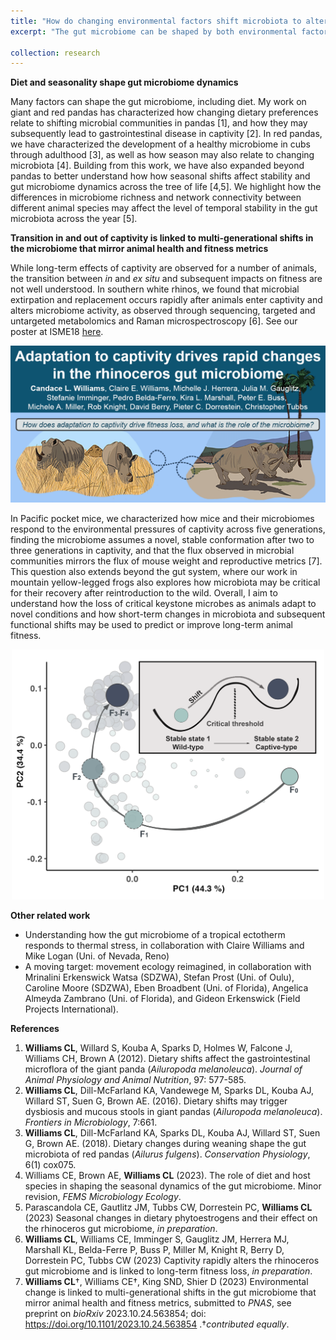 ```yaml
---
title: "How do changing environmental factors shift microbiota to alter animal fitness?"
excerpt: "The gut microbiome can be shaped by both environmental factors as well as its host's evolutionary history. Factors such as changing diets and/or environments can alter microbiota, sometimes leading to negative outcomes. However, we lack a fundamental understanding of how microbes and their functions change over time and between generations and how these changes affects hosts. Exploring symbiotic relationships like these is critical to elucidate mechanisms of adaptation surrounding host-symbiont homeostasis."

collection: research
---
```


<b>Diet and seasonality shape gut microbiome dynamics</b>

Many factors can shape the gut microbiome, including diet. My work on giant and red pandas has characterized how changing dietary preferences relate to shifting microbial communities in pandas [1], and how they may subsequently lead to gastrointestinal disease in captivity [2]. In red pandas, we have characterized the development of a healthy microbiome in cubs through adulthood [3], as well as how season may also relate to changing microbiota [4]. Building from this work, we have also expanded beyond pandas to better understand how how seasonal shifts affect stability and gut microbiome dynamics across the tree of life [4,5].  We highlight how the differences in microbiome richness and network connectivity between different animal species may affect the level of temporal stability in the gut microbiota across the year [5]. 


<b>Transition in and out of captivity is linked to multi-generational shifts in the microbiome that mirror animal health and fitness metrics</b>

While long-term effects of captivity are observed for a number of animals, the transition between <i>in</i> and <i>ex situ</i> and subsequent impacts on fitness are not well understood. In southern white rhinos, we found that microbial extirpation and replacement occurs rapidly after animals enter captivity and alters microbiome activity, as observed through sequencing, targeted and untargeted metabolomics and Raman microspectroscopy [6]. See our poster at ISME18 [here](<https://github.com/clw224/ISME18_Lausanne_SWRadapt/blob/main/ISME18_2022_CLWilliams_Poster.jpg>). 

<p align='center'>
	<img src='/images/ISME18_2022_CLWilliams_reduced_teaser.png' width='650px'>
</p> 

In Pacific pocket mice, we characterized how mice and their microbiomes respond to the environmental pressures of captivity across five generations, finding the microbiome assumes a novel, stable conformation after two to three generations in captivity, and that the flux observed in microbial communities mirrors the flux of mouse weight and reproductive metrics [7]. 
This question also extends beyond the gut system, where our work in mountain yellow-legged frogs also explores how microbiota may be critical for their recovery after reintroduction to the wild. Overall, I aim to understand how the loss of critical keystone microbes as animals adapt to novel conditions and how short-term changes in microbiota and subsequent functional shifts may be used to predict or improve long-term animal fitness. 

<p align='center'>
	<img src='/images/PPM_stablestate.png' width='500px'>
</p> 

<b>Other related work</b>
* Understanding how the gut microbiome of a tropical ectotherm responds to thermal stress, in collaboration with Claire Williams and Mike Logan (Uni. of Nevada, Reno)
* A moving target: movement ecology reimagined, in collaboration with Mrinalini Erkenswick Watsa (SDZWA), Stefan Prost (Uni. of Oulu), Caroline Moore (SDZWA), Eben Broadbent (Uni. of Florida), Angelica Almeyda Zambrano (Uni. of Florida), and Gideon Erkenswick (Field Projects International). 



<b>References</b>
1. <b>Williams CL</b>, Willard S, Kouba A, Sparks D, Holmes W, Falcone J, Williams CH, Brown A (2012). Dietary shifts affect the gastrointestinal microflora of the giant panda (<i>Ailuropoda melanoleuca</i>). <i>Journal of Animal Physiology and Animal Nutrition</i>, 97: 577-585.
2. <b>Williams CL</b>, Dill-McFarland KA, Vandewege M, Sparks DL, Kouba AJ, Willard ST, Suen G, Brown AE. (2016). Dietary shifts may trigger dysbiosis and mucous stools in giant pandas (<i>Ailuropoda melanoleuca</i>). <i>Frontiers in Microbiology</i>, 7:661.
3. <b>Williams CL</b>, Dill-McFarland KA, Sparks DL, Kouba AJ, Willard ST, Suen G, Brown AE. (2018). Dietary changes during weaning shape the gut microbiota of red pandas (<i>Ailurus fulgens</i>). <i>Conservation Physiology</i>, 6(1) cox075.
4. Williams CE, Brown AE, <b>Williams CL</b> (2023). The role of diet and host species in shaping the seasonal dynamics of the gut microbiome. Minor revision, <i>FEMS Microbiology Ecology</i>.
5. Parascandola CE, Gautlitz JM, Tubbs CW, Dorrestein PC, <b>Williams CL </b> (2023) Seasonal changes in dietary phytoestrogens and their effect on the rhinoceros gut microbiome, <i>in preparation</i>.
6. <b>Williams CL</b>, Williams CE, Imminger S, Gauglitz JM, Herrera MJ, Marshall KL, Belda-Ferre P, Buss P, Miller M, Knight R, Berry D, Dorrestein PC, Tubbs CW (2023) Captivity rapidly alters the rhinoceros gut microbiome and is linked to long-term fitness loss, <i> in preparation</i>.
7. <b>Williams CL</b>†, Williams CE†, King SND, Shier D (2023) Environmental change is linked to multi-generational shifts in the gut microbiome that mirror animal health and fitness metrics, submitted to <i>PNAS</i>, see preprint on <i>bioRxiv</i> 2023.10.24.563854; doi: https://doi.org/10.1101/2023.10.24.563854 .†<i>contributed equally</i>.




